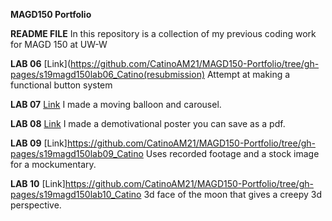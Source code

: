 **MAGD150 Portfolio**

**README FILE** 
In this repository is a collection of my previous coding work for MAGD 150 at UW-W

**LAB 06**
[Link](https://github.com/CatinoAM21/MAGD150-Portfolio/tree/gh-pages/s19magd150lab06_Catino(resubmission)
Attempt at making a functional button system

**LAB 07**
[Link](https://github.com/CatinoAM21/MAGD150-Portfolio/tree/gh-pages/s19magd150lab07_Catino)
I made a  moving balloon and carousel. 

**LAB 08**
[Link](https://github.com/CatinoAM21/MAGD150-Portfolio/tree/gh-pages/s19magd150_lab08_Catino)
I made a demotivational poster you can save as a pdf.

**LAB 09**
[Link]https://github.com/CatinoAM21/MAGD150-Portfolio/tree/gh-pages/s19magd150lab09_Catino
Uses recorded footage and a stock image for a mockumentary. 

**LAB 10**
[Link]https://github.com/CatinoAM21/MAGD150-Portfolio/tree/gh-pages/s19magd150lab10_Catino
3d face of the moon that gives a creepy 3d perspective. 
